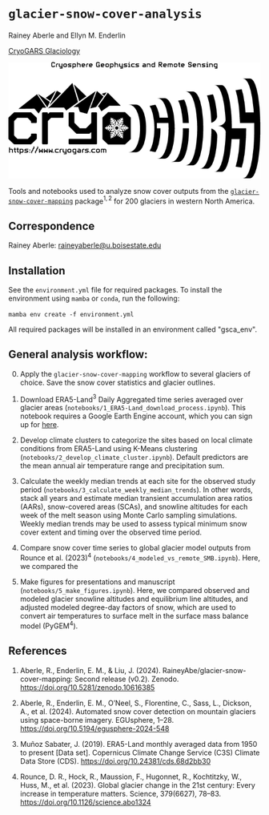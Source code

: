 # `glacier-snow-cover-analysis`

Rainey Aberle and Ellyn M. Enderlin

[CryoGARS Glaciology](https://github.com/CryoGARS-Glaciology)

![CryoGARS](README_figures/logo_mtns_tagline_smaller.png)

Tools and notebooks used to analyze snow cover outputs from the [`glacier-snow-cover-mapping`](https://github.com/RaineyAbe/glacier-snow-cover-mapping) package$^{1,2}$ for 200 glaciers in western North America.

## Correspondence
Rainey Aberle: raineyaberle@u.boisestate.edu

## Installation
See the `environment.yml` file for required packages. To install the environment using `mamba` or `conda`, run the following:

`mamba env create -f environment.yml`

All required packages will be installed in an environment called "gsca_env".

## General analysis workflow:
0. Apply the `glacier-snow-cover-mapping` workflow to several glaciers of choice. Save the snow cover statistics and glacier outlines.  

1. Download ERA5-Land$^3$ Daily Aggregated time series averaged over glacier areas (`notebooks/1_ERA5-Land_download_process.ipynb`). This notebook requires a Google Earth Engine account, which you can sign up for [here](https://earthengine.google.com/signup/).

2. Develop climate clusters to categorize the sites based on local climate conditions from ERA5-Land using K-Means clustering (`notebooks/2_develop_climate_cluster.ipynb`). Default predictors are the mean annual air temperature range and precipitation sum.

3. Calculate the weekly median trends at each site for the observed study period (`notebooks/3_calculate_weekly_median_trends`). In other words, stack all years and estimate median transient accumulation area ratios (AARs), snow-covered areas (SCAs), and snowline altitudes for each week of the melt season using Monte Carlo sampling simulations. Weekly median trends may be used to assess typical minimum snow cover extent and timing over the observed time period. 

4. Compare snow cover time series to global glacier model outputs from Rounce et al. (2023)$^4$ (`notebooks/4_modeled_vs_remote_SMB.ipynb`). Here, we compared the 

5. Make figures for presentations and manuscript (`notebooks/5_make_figures.ipynb`). Here, we compared observed and modeled glacier snowline altitudes and equilibrium line altitudes, and adjusted modeled degree-day factors of snow, which are used to convert air temperatures to surface melt in the surface mass balance model (PyGEM$^4$). 

## References
1. Aberle, R., Enderlin, E. M., & Liu, J. (2024). RaineyAbe/glacier-snow-cover-mapping: Second release (v0.2). Zenodo. https://doi.org/10.5281/zenodo.10616385

2. Aberle, R., Enderlin, E. M., O’Neel, S., Florentine, C., Sass, L., Dickson, A., et al. (2024). Automated snow cover detection on mountain glaciers using space-borne imagery. EGUsphere, 1–28. https://doi.org/10.5194/egusphere-2024-548

3. Muñoz Sabater, J. (2019). ERA5-Land monthly averaged data from 1950 to present [Data set]. Copernicus Climate Change Service (C3S) Climate Data Store (CDS). https://doi.org/10.24381/cds.68d2bb30

4. Rounce, D. R., Hock, R., Maussion, F., Hugonnet, R., Kochtitzky, W., Huss, M., et al. (2023). Global glacier change in the 21st century: Every increase in temperature matters. Science, 379(6627), 78–83. https://doi.org/10.1126/science.abo1324
